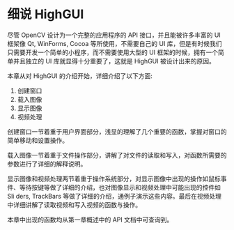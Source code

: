 # 细说 HighGUI

尽管 OpenCV 设计为一个完整的应用程序的 API 接口，并且能被许多丰富的 UI 框架像 Qt, WinForms, Cocoa 等所使用，不需要自己的 UI 库，但是有时候我们只需要开发一个简单的小程序，而不需要使用大型的 UI 框架的时候，拥有一个简单并且独立的 UI 库就显得十分重要了，这就是 HighGUI 被设计出来的原因。

本章从对 HighGUI 的介绍开始，详细介绍了以下方面:
1. 创建窗口
2. 载入图像
3. 显示图像
4. 视频处理

创建窗口一节着重于用户界面部分，浅显的理解了几个重要的函数，掌握对窗口的简单移动和设置操作。

载入图像一节着重于文件操作部分，讲解了对文件的读取和写入，对函数所需要的参数进行了详细的解释说明。

显示图像和视频处理两节着重于操作系统部分，对显示图像中出现的操作如鼠标事件、等待按键等做了详细的介绍，也对图像显示和视频处理中可能出现的控件如 Sli
ders, TrackBars 等做了详细的介绍，通例子演示这些内容。最后在视频处理中详细讲解了读取视频和写入视频的函数与操作。

本章中出现的函数均从第一章概述中的 API 文档中可查询到。
